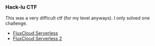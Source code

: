 ### Hack-lu CTF

This was a very difficult ctf (for my level anyways). I only solved one challenge.

- [FluxCloud Serverless](flux_cloud_serverless)
- [FluxCloud Serverless 2](flux_cloud_serverless_2)

